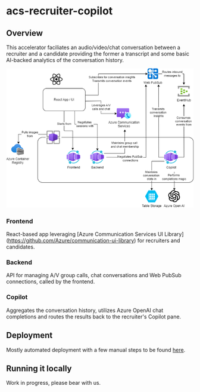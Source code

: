 # acs-recruiter-copilot

## Overview

This accelerator faciliates an audio/video/chat conversation between a recruiter and a candidate providing the former a transcript and some basic AI-backed analytics of the conversation history.

![Architecture Overview](media/architecture-overview.png)

### Frontend
React-based app leveraging [Azure Communication Services UI Library] (https://github.com/Azure/communication-ui-library) for recruiters and candidates.

### Backend
API for managing A/V group calls, chat conversations and Web PubSub connections, called by the frontend.

### Copilot
Aggregates the conversation history, utilizes Azure OpenAI chat completions and routes the results back to the recruiter's Copilot pane.

## Deployment
Mostly automated deployment with a few manual steps to be found [here](deployment/README.md).

## Running it locally
Work in progress, please bear with us.

